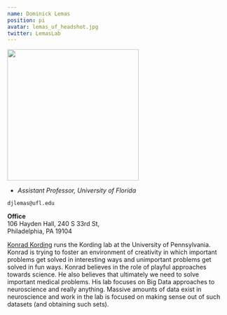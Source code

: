 ```yaml
---
name: Dominick Lemas
position: pi
avatar: lemas_uf_headshot.jpg
twitter: LemasLab
---
```


<img width="300" src="{{site.baseurl}}/images/people/{{page.avatar}}" data-action="zoom">

- _Assistant Professor, University of Florida_<br>

<i class="fa fa-envelope-o"></i> `djlemas@ufl.edu`

**Office**<br>
106 Hayden Hall, 240 S 33rd St,<br>
Philadelphia, PA 19104

[Konrad Kording](http://koerding.com/) runs the Kording lab at the University of Pennsylvania.
Konrad is trying to foster an environment of creativity in which important problems get
solved in interesting ways and unimportant problems get solved in fun ways.
Konrad believes in the role of playful approaches towards science.
He also believes that ultimately we need to solve important medical problems.
His lab focuses on Big Data approaches to neuroscience and really anything. Massive amounts of data
exist in neuroscience and work in the lab is focused on making sense out of such datasets (and obtaining such sets).

